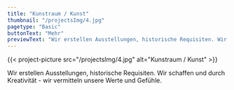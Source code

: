 ```yaml
---
title: "Kunstraum / Kunst"
thumbnail: "/projectsImg/4.jpg"
pagetype: "Basic"
buttonText: "Mehr"
previewText: "Wir erstellen Ausstellungen, historische Requisiten. Wir schaffen und durch Kreativität - wir vermitteln unsere Werte und Gefühle."
---
```


{{< project-picture src="/projectsImg/4.jpg" alt="Kunstraum / Kunst" >}}

<div class="text-center container p-6 mx-auto">
Wir erstellen Ausstellungen, historische Requisiten. Wir schaffen und durch Kreativität - wir vermitteln unsere Werte und Gefühle.
</div>
